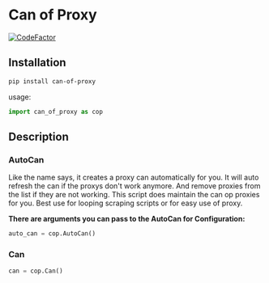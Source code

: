 # Can of Proxy

[![CodeFactor](https://www.codefactor.io/repository/github/paul-hartwich/fast_proxy_manager/badge)](https://www.codefactor.io/repository/github/paul-hartwich/fast_proxy_manager)

## Installation

```bash
pip install can-of-proxy
```

usage:

```python
import can_of_proxy as cop
```

## Description

### AutoCan

Like the name says, it creates a proxy can automatically for you. It will auto refresh the can if the proxys don't work
anymore.
And remove proxies from the list if they are not working.
This script does maintain the can op proxies for you.
Best use for looping scraping scripts or for easy use of proxy.

**There are arguments you can pass to the AutoCan for Configuration:**

```python
auto_can = cop.AutoCan()
```

### Can

```python
can = cop.Can()
```

